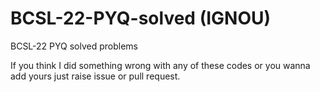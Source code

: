 # BCSL-22-PYQ-solved (IGNOU)

BCSL-22 PYQ solved problems



If you think I did something wrong with any of these codes or you wanna add yours just raise issue or pull request.
